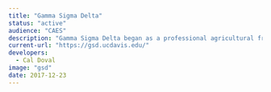 ```yaml
---
title: "Gamma Sigma Delta"
status: "active"
audience: "CAES"
description: "Gamma Sigma Delta began as a professional agricultural fraternity called Delta Theta Sigma at the Ohio State University, December 1, 1905, and maintained a chapter house."
current-url: "https://gsd.ucdavis.edu/"
developers:
  - Cal Doval
image: "gsd"
date: 2017-12-23
---
```

